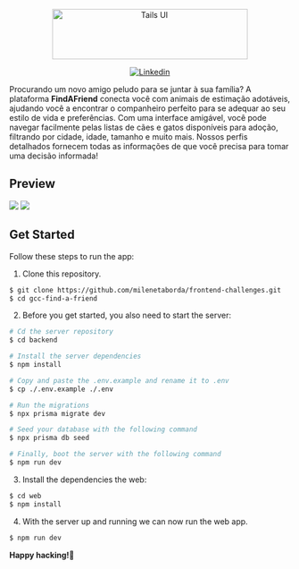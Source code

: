 <p align="center">
  <img alt="Tails UI" src="https://user-images.githubusercontent.com/57155587/228873688-ee1d4191-457c-48ab-ba1b-a679bf789ff3.png" width="350" height="90" style="max-width: 100%;">
</p>

<p align="center">
   <a href="https://www.linkedin.com/in/milene-taborda">
      <img alt="Linkedin" src="https://img.shields.io/badge/-Milene%20Taborda-29B6D1?label=Linkedin&logo=linkedin">
    </a>
</p>

<p>
  Procurando um novo amigo peludo para se juntar à sua família? A plataforma <strong>FindAFriend</strong> conecta você com animais de estimação adotáveis, ajudando você a encontrar o companheiro perfeito para se adequar ao seu estilo de vida e preferências. Com uma interface amigável, você pode navegar facilmente pelas listas de cães e gatos disponíveis para adoção, filtrando por cidade, idade, tamanho e muito mais. Nossos perfis detalhados fornecem todas as informações de que você precisa para tomar uma decisão informada!
</p>

## Preview
<img src="https://user-images.githubusercontent.com/57155587/228869654-e758f763-b9cb-44d5-8893-ebe135766c9d.png" />
<img src="https://user-images.githubusercontent.com/57155587/228872698-f42ac564-08f3-402b-b293-3bf87baff19e.png" />

## Get Started
Follow these steps to run the app:

1. Clone this repository.
```bash
$ git clone https://github.com/milenetaborda/frontend-challenges.git
$ cd gcc-find-a-friend 
```

2. Before you get started, you also need to start the server:
```bash
# Cd the server repository
$ cd backend

# Install the server dependencies
$ npm install

# Copy and paste the .env.example and rename it to .env
$ cp ./.env.example ./.env

# Run the migrations
$ npx prisma migrate dev

# Seed your database with the following command
$ npx prisma db seed

# Finally, boot the server with the following command
$ npm run dev
```

3. Install the dependencies the web:
```bash
$ cd web
$ npm install
```

4. With the server up and running we can now run the web app.
```bash
$ npm run dev
```

<strong>Happy hacking!</strong>🎉


